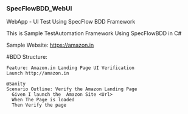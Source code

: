 ### SpecFlowBDD_WebUI
WebApp - UI Test Using SpecFlow BDD Framework

This is Sample TestAutomation Framework Using SpecFlowBDD in C#

Sample Website: https://amazon.in

#BDD Structure:

    Feature: Amazon.in Landing Page UI Verification
    Launch http://amazon.in

    @Sanity
    Scenario Outline: Verify the Amazon Landing Page
      Given I launch the  Amazon Site <Url>
      When The Page is loaded
      Then Verify the page
